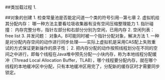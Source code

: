 ##类加载过程
    1. 


    
    
    
##对象的创建
    1. 检查常量池是否能定问道一个类的符号引用--第七章
    2. 虚拟机给其分配内存： 哪一种方法主要看垃圾收集器有没有空间压缩整理能力
        1. 指针碰撞： 内存完整分布，指针左部分和右部分分别为空闲，已用内存
        2. 空闲列表： free list 
    3. 并发问题： 对象A，B可能同时被一个指针分配对象，解决方法
        1. 一种是对分配内存空间的动作进行同步处理——实际上虚拟机是采用CAS配上失败重试的方式保证更新操作的原子性；
        2. 把内存分配的动作按照线程划分在不同的空间之中进行，即每个线程在Java堆中预先分配一小块内存，称为本地线程分配缓冲（Thread Local Allocation Buffer，TLAB），哪个线程要分配内存，就在哪个线程的本地缓冲区中分配，只有本地缓冲区用完了，分配新的缓存区时才需要同步锁定。
    
        